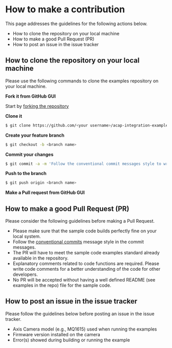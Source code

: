 # How to make a contribution

This page addresses the guidelines for the following actions below.

- How to clone the repository on your local machine
- How to make a good Pull Request (PR)
- How to post an issue in the issue tracker

## How to clone the repository on your local machine

Please use the following commands to clone the examples repository on your local machine.

**Fork it from GitHub GUI**

Start by [forking the repository](https://docs.github.com/en/github/getting-started-with-github/fork-a-repo)

**Clone it**

```bash
$ git clone https://github.com/<your username>/acap-integration-examples-gcp.git
```

**Create your feature branch**

```bash
$ git checkout -b <branch name>
```

**Commit your changes**

```bash
$ git commit -a -m 'Follow the conventional commit messages style to write this message'
```

**Push to the branch**

```bash
$ git push origin <branch name>
```

**Make a Pull request from GitHub GUI**

## How to make a good Pull Request (PR)

Please consider the following guidelines before making a Pull Request.

- Please make sure that the sample code builds perfectly fine on your local system.
- Follow the [conventional commits](https://www.conventionalcommits.org) message style in the commit messages.
- The PR will have to meet the sample code examples standard already available in the repository.
- Explanatory comments related to code functions are required. Please write code comments for a better understanding of the code for other developers.
- No PR will be accepted without having a well defined README (see examples in the repo) file for the sample code.

## How to post an issue in the issue tracker

Please follow the guidelines below before posting an issue in the issue tracker.

- Axis Camera model (e.g., MQ1615) used when running the examples
- Firmware version installed on the camera
- Error(s) showed during building or running the example
